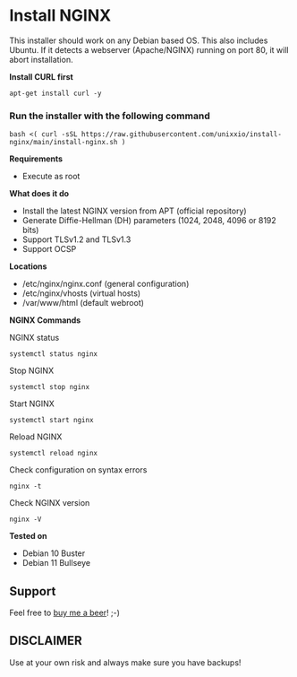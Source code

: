 # Install NGINX

This installer should work on any Debian based OS. This also includes Ubuntu. If it detects a webserver (Apache/NGINX) running on port 80, it will abort installation.

**Install CURL first**
```
apt-get install curl -y
```

### Run the installer with the following command
```
bash <( curl -sSL https://raw.githubusercontent.com/unixxio/install-nginx/main/install-nginx.sh )
```

**Requirements**
* Execute as root

**What does it do**
* Install the latest NGINX version from APT (official repository)
* Generate Diffie-Hellman (DH) parameters (1024, 2048, 4096 or 8192 bits)
* Support TLSv1.2 and TLSv1.3
* Support OCSP

**Locations**
* /etc/nginx/nginx.conf (general configuration)
* /etc/nginx/vhosts (virtual hosts)
* /var/www/html (default webroot)

**NGINX Commands**

NGINX status
```
systemctl status nginx
```
Stop NGINX
```
systemctl stop nginx
```
Start NGINX
```
systemctl start nginx
```
Reload NGINX
```
systemctl reload nginx
```
Check configuration on syntax errors
```
nginx -t
```
Check NGINX version
```
nginx -V
```

**Tested on**
* Debian 10 Buster
* Debian 11 Bullseye

## Support
Feel free to [buy me a beer](https://paypal.me/sonnymeijer)! ;-)

## DISCLAIMER
Use at your own risk and always make sure you have backups!
